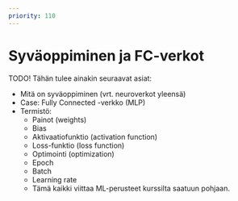 ```yaml
---
priority: 110
---
```


# Syväoppiminen ja FC-verkot

TODO! Tähän tulee ainakin seuraavat asiat:

* Mitä on syväoppiminen (vrt. neuroverkot yleensä)
* Case: Fully Connected -verkko (MLP)
* Termistö:
    * Painot (weights)
    * Bias
    * Aktivaatiofunktio (activation function)
    * Loss-funktio (loss function)
    * Optimointi (optimization)
    * Epoch
    * Batch
    * Learning rate
    * Tämä kaikki viittaa ML-perusteet kurssilta saatuun pohjaan.

